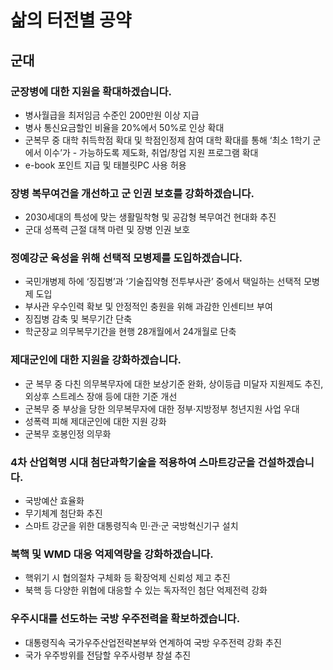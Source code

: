 # 삶의 터전별 공약

## 군대

### 군장병에 대한 지원을 확대하겠습니다.
- 병사월급을 최저임금 수준인 200만원 이상 지급
- 병사 통신요금할인 비율을 20%에서 50%로 인상 확대
- 군복무 중 대학 취득학점 확대 및 학점인정제 참여 대학 확대를 통해 ‘최소 1학기 군에서 이수’가 - 가능하도록 제도화, 취업/창업 지원 프로그램 확대
- e-book 포인트 지급 및 태블릿PC 사용 허용

### 장병 복무여건을 개선하고 군 인권 보호를 강화하겠습니다.
- 2030세대의 특성에 맞는 생활밀착형 및 공감형 복무여건 현대화 추진
- 군대 성폭력 근절 대책 마련 및 장병 인권 보호

### 정예강군 육성을 위해 선택적 모병제를 도입하겠습니다.
- 국민개병제 하에 ‘징집병’과 ‘기술집약형 전투부사관’ 중에서 택일하는 선택적 모병제 도입
- 부사관 우수인력 확보 및 안정적인 충원을 위해 과감한 인센티브 부여
- 징집병 감축 및 복무기간 단축
- 학군장교 의무복무기간을 현행 28개월에서 24개월로 단축

### 제대군인에 대한 지원을 강화하겠습니다.
- 군 복무 중 다친 의무복무자에 대한 보상기준 완화, 상이등급 미달자 지원제도 추진, 외상후 스트레스 장애 등에 대한 기준 개선
- 군복무 중 부상을 당한 의무복무자에 대한 정부·지방정부 청년지원 사업 우대
- 성폭력 피해 제대군인에 대한 지원 강화
- 군복무 호봉인정 의무화

### 4차 산업혁명 시대 첨단과학기술을 적용하여 스마트강군을 건설하겠습니다.
- 국방예산 효율화
- 무기체계 첨단화 추진
- 스마트 강군을 위한 대통령직속 민·관·군 국방혁신기구 설치

### 북핵 및 WMD 대응 억제역량을 강화하겠습니다.
- 핵위기 시 협의절차 구체화 등 확장억제 신뢰성 제고 추진
- 북핵 등 다양한 위협에 대응할 수 있는 독자적인 첨단 억제전력 강화

### 우주시대를 선도하는 국방 우주전력을 확보하겠습니다.
- 대통령직속 국가우주산업전략본부와 연계하여 국방 우주전력 강화 추진
- 국가 우주방위를 전담할 우주사령부 창설 추진